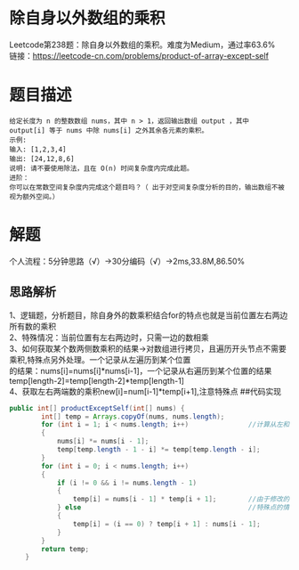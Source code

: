 # 除自身以外数组的乘积
Leetcode第238题：除自身以外数组的乘积。难度为Medium，通过率63.6%  
链接：https://leetcode-cn.com/problems/product-of-array-except-self
# 题目描述
    给定长度为 n 的整数数组 nums，其中 n > 1，返回输出数组 output ，其中 output[i] 等于 nums 中除 nums[i] 之外其余各元素的乘积。
    示例:
    输入: [1,2,3,4]
    输出: [24,12,8,6]
    说明: 请不要使用除法，且在 O(n) 时间复杂度内完成此题。
    进阶：
    你可以在常数空间复杂度内完成这个题目吗？（ 出于对空间复杂度分析的目的，输出数组不被视为额外空间。）
# 解题
个人流程：5分钟思路（√）->30分编码（√）->2ms,33.8M,86.50%
## 思路解析
1、逻辑题，分析题目，除自身外的数乘积结合for的特点也就是当前位置左右两边所有数的乘积  
2、特殊情况：当前位置有左右两边时，只需一边的数相乘  
3、如何获取某个数两侧数乘积的结果->对数组进行拷贝，且遍历开头节点不需要乘积,特殊点另外处理。一个记录从左遍历到某个位置  
的结果：nums[i]=nums[i]*nums[i-1]，一个记录从右遍历到某个位置的结果temp[length-2]=temp[length-2]*temp[length-1]  
4、获取左右两端数的乘积new[i]=num[i-1]*temp[i+1],注意特殊点
##代码实现  
```java
public int[] productExceptSelf(int[] nums) {
        int[] temp = Arrays.copyOf(nums, nums.length);
        for (int i = 1; i < nums.length; i++)               //计算从左和右开始的累乘，i=1跳过特殊点
        {
            nums[i] *= nums[i - 1];
            temp[temp.length - 1 - i] *= temp[temp.length - i];
        }
        for (int i = 0; i < nums.length; i++)
        {
            if (i != 0 && i != nums.length - 1)
            {
                temp[i] = nums[i - 1] * temp[i + 1];        //由于修改的位置不会再被读取，可使用temp做返回
            } else                                          //特殊点的情况
            {
                temp[i] = (i == 0) ? temp[i + 1] : nums[i - 1];
            }
        }
        return temp;
    }
```
